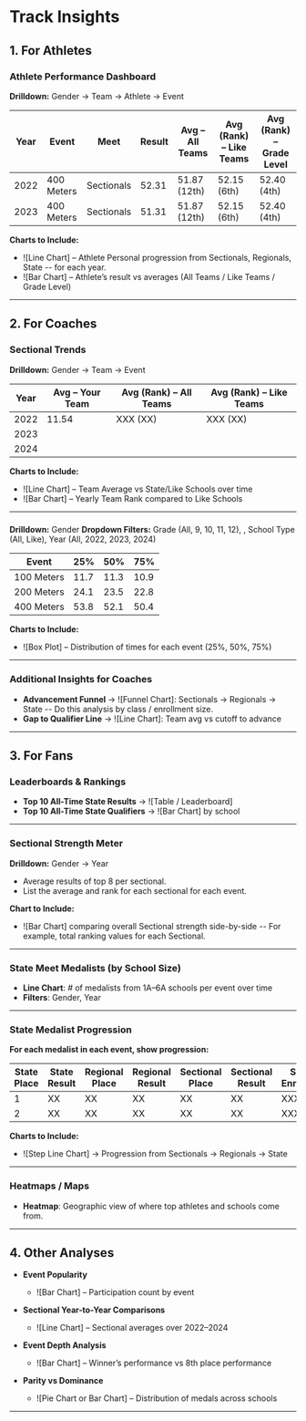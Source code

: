 # Track Insights

## 1. For Athletes

### Athlete Performance Dashboard
**Drilldown:** Gender → Team → Athlete → Event

| Year | Event      | Meet       | Result | Avg – All Teams | Avg (Rank) – Like Teams | Avg (Rank) – Grade Level |
|------|------------|------------|--------|------------------------|-------------------------|--------------------------|
| 2022 | 400 Meters | Sectionals | 52.31  | 51.87 (12th)           | 52.15 (6th)             | 52.40 (4th)              |
| 2023 | 400 Meters | Sectionals | 51.31  | 51.87 (12th)           | 52.15 (6th)             | 52.40 (4th)              |

**Charts to Include:**
- ![Line Chart] – Athlete Personal progression from Sectionals, Regionals, State -- for each year.
- ![Bar Chart] – Athlete’s result vs averages (All Teams / Like Teams / Grade Level)  

---

## 2. For Coaches

### Sectional Trends
**Drilldown:** Gender → Team → Event

| Year | Avg – Your Team | Avg (Rank) – All Teams | Avg (Rank) – Like Teams |  
|------|-----------------|------------------------|-------------------------|
| 2022 | 11.54           | XXX (XX)               | XXX (XX)                | 
| 2023 |                 |                        |                         |                  
| 2024 |                 |                        |                         |                 

**Charts to Include:**
- ![Line Chart] – Team Average vs State/Like Schools over time  
- ![Bar Chart] – Yearly Team Rank compared to Like Schools  

---

### 
**Drilldown:** Gender
**Dropdown Filters:** Grade (All, 9, 10, 11, 12), , School Type (All, Like), Year (All, 2022, 2023, 2024)

| Event       | 25%  | 50%  | 75%  |
|-------------|------|------|------|
| 100 Meters  | 11.7 | 11.3 | 10.9 |
| 200 Meters  | 24.1 | 23.5 | 22.8 |
| 400 Meters  | 53.8 | 52.1 | 50.4 |

**Charts to Include:**
- ![Box Plot] – Distribution of times for each event (25%, 50%, 75%)  

---

### Additional Insights for Coaches
- **Advancement Funnel** → ![Funnel Chart]: Sectionals → Regionals → State  -- Do this analysis by class / enrollment size. 
- **Gap to Qualifier Line** → ![Line Chart]: Team avg vs cutoff to advance  

---

## 3. For Fans

### Leaderboards & Rankings
- **Top 10 All-Time State Results** → ![Table / Leaderboard]  
- **Top 10 All-Time State Qualifiers** → ![Bar Chart] by school  

---

### Sectional Strength Meter
**Drilldown:** Gender → Year  

- Average results of top 8 per sectional.
- List the average and rank for each sectional for each event. 

**Chart to Include:**
- ![Bar Chart] comparing overall Sectional strength side-by-side  -- For example, total ranking values for each Sectional. 

---

### State Meet Medalists (by School Size)

- **Line Chart**: # of medalists from 1A–6A schools per event over time  
- **Filters**: Gender, Year  

---

### State Medalist Progression
**For each medalist in each event, show progression:**

| State Place | State Result | Regional Place | Regional Result | Sectional Place | Sectional Result | School Enrollment |
|-------------|--------------|----------------|-----------------|-----------------|-----------------|-------------------|
| 1           | XX           | XX             | XX              | XX              | XX              | XXX               |
| 2           | XX           | XX             | XX              | XX              | XX              | XXX               |

**Charts to Include:**
- ![Step Line Chart] → Progression from Sectionals → Regionals → State  

---

### Heatmaps / Maps
- **Heatmap**: Geographic view of where top athletes and schools come from.  

---

## 4. Other Analyses

- **Event Popularity**  
  - ![Bar Chart] – Participation count by event  

- **Sectional Year-to-Year Comparisons**  
  - ![Line Chart] – Sectional averages over 2022–2024  

- **Event Depth Analysis**  
  - ![Bar Chart] – Winner’s performance vs 8th place performance  

- **Parity vs Dominance**  
  - ![Pie Chart or Bar Chart] – Distribution of medals across schools  

---
